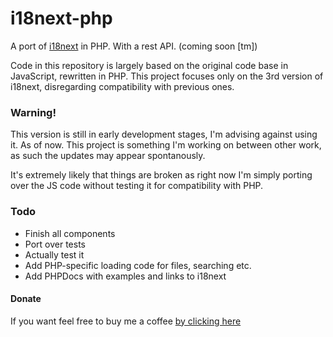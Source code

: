 # i18next-php
A port of [i18next](https://www.i18next.com/) in PHP. With a rest API. (coming soon \[tm\])

Code in this repository is largely based on the original code base in JavaScript, rewritten in PHP.
This project focuses only on the 3rd version of i18next, disregarding compatibility with previous ones.

### Warning!

This version is still in early development stages, I'm advising against using it. As of now.
This project is something I'm working on between other work, as such the updates may appear spontanously.

It's extremely likely that things are broken as right now I'm simply porting over the 
JS code without testing it for compatibility with PHP.

### Todo

* Finish all components
* Port over tests
* Actually test it
* Add PHP-specific loading code for files, searching etc.
* Add PHPDocs with examples and links to i18next

#### Donate

If you want feel free to buy me a coffee [by clicking here](https://paypal.me/pklytastic?locale.x=en_US)